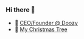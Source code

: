 ### Hi there 👋

- 🚀 [CEO/Founder @ Doozy](https://doozy.live)
- 🎄 [My Christmas Tree](https://xmastreeapp.com)
